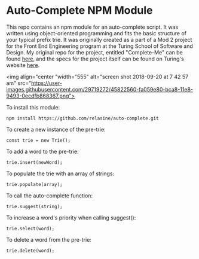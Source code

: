 # Auto-Complete NPM Module

This repo contains an npm module for an auto-complete script. It was written using object-oriented programming and fits the basic structure of your typical prefix trie. It was originally created as a part of a Mod 2 project for the Front End Engineering program at the Turing School of Software and Design. My original repo for the project, entitled "Complete-Me" can be found [here](https://github.com/relasine/complete-me), and the specs for the project itself can be found on Turing's website [here](http://frontend.turing.io/projects/complete-me.html).

<img align="center "width="555" alt="screen shot 2018-09-20 at 7 42 57 am" src="https://user-images.githubusercontent.com/29719272/45822560-fa059e80-bca8-11e8-9493-0ecdfb868367.png">

To install this module:

``` npm install https://github.com/relasine/auto-complete.git ```

To create a new instance of the pre-trie:

``` const trie = new Trie(); ```

To add a word to the pre-trie:

``` trie.insert(newWord); ```

To populate the trie with an array of strings:

``` trie.populate(array); ```

To call the auto-complete function:

``` trie.suggest(string); ```

To increase a word's priority when calling suggest():

``` trie.select(word); ```

To delete a word from the pre-trie:

``` trie.delete(word); ```
